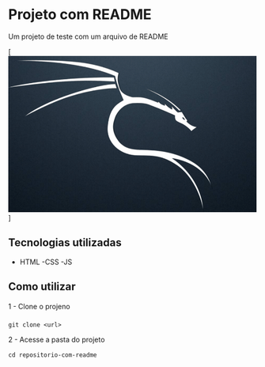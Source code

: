 # Projeto com README
Um projeto de teste com um arquivo de README

[<img src="./tela.gif" alt="gif da tela inicial simbolo kali">]

## Tecnologias utilizadas 
- HTML
-CSS 
-JS
## Como utilizar

1 - Clone o projeno

```
git clone <url>
```

2 - Acesse a pasta do projeto

```
cd repositorio-com-readme
```
 
 